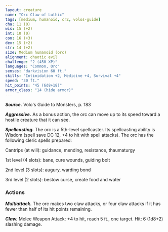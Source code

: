 ```yaml
---
layout: creature
name: "Orc Claw of Luthic"
tags: [medium, humanoid, cr2, volos-guide]
cha: 11 (0)
wis: 15 (+2)
int: 10 (0)
con: 16 (+3)
dex: 15 (+2)
str: 14 (+2)
size: Medium humanoid (orc)
alignment: chaotic evil
challenge: "2 (450 XP)"
languages: "Common, Orc"
senses: "darkvision 60 ft."
skills: "Intimidation +2, Medicine +4, Survival +4"
speed: "30 ft."
hit_points: "45 (6d8+18)"
armor_class: "14 (hide armor)"
---
```


***Source.*** Volo's Guide to Monsters, p. 183

***Aggressive.*** As a bonus action, the orc can move up to its speed toward a hostile creature that it can see.

***Spellcasting.*** The orc is a 5th-level spellcaster. Its spellcasting ability is Wisdom (spell save DC 12, +4 to hit with spell attacks). The orc has the following cleric spells prepared:

Cantrips (at will): guidance, mending, resistance, thaumaturgy

1st level (4 slots): bane, cure wounds, guiding bolt

2nd level (3 slots): augury, warding bond

3rd level (2 slots): bestow curse, create food and water

### Actions

***Multiattack.*** The orc makes two claw attacks, or four claw attacks if it has fewer than half of its hit points remaining.

***Claw.*** Melee Weapon Attack: +4 to hit, reach 5 ft., one target. Hit: 6 (1d8+2) slashing damage.